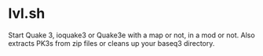 # lvl.sh
Start Quake 3, ioquake3 or Quake3e with a map or not, in a mod or not. Also extracts PK3s from zip files or cleans up your baseq3 directory.
